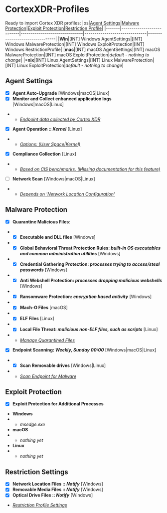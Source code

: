 # CortexXDR-Profiles
Ready to import Cortex XDR profiles:
|os|[Agent Settings](#agent-settings)|[Malware Protection](#malware-protection)|[Exploit Protection](#exploit-protection)|[Restriction Profile](#restriction-profile)|
|-------|---------------------------|-------------------------------|-------------------------------|--------------------------------|
|**Win**|[INT] Windows AgentSettings|[INT] Windows MalwareProtection|[INT] Windows ExploitProtection|[INT] Windows RestrictionProfile|
|**mac**|[INT] macOS AgentSettings|[INT] macOS MalwareProtection|[INT] macOS ExploitProtection|*default - nothing to change*|
|***nix**|[INT] Linux AgentSettings|[INT] Linux MalwareProtection|[INT] Linux ExploitProtection|*default - nothing to change*|

## Agent Settings
- [x] **Agent Auto-Upgrade** [Windows|macOS|Linux]
- [x] **Monitor and Collect enhanced application logs** [Windows|macOS|Linux]
- - *[Endpoint data collected by Cortex XDR](https://docs.paloaltonetworks.com/cortex/cortex-xdr/cortex-xdr-pro-admin/endpoint-security/customizable-agent-settings/endpoint-data-collected-by-cortex-xdr)*
- [x] **Agent Operation :: _Kernel_** [Linux] 
- - *[Options: (User Space|Kernel)](https://docs.paloaltonetworks.com/cortex/cortex-xdr/cortex-xdr-pro-admin/endpoint-security/customizable-agent-settings/add-agent-settings-profile#id17AHKE0N00P_id8dc924cc-2be3-4b26-895e-30e59bc443ce)*
- [x] **Compliance Collection** [Linux] 
- - *[Based on CIS benchmarks. (Missing documentation for this feature)](https://live.paloaltonetworks.com/t5/cortex-xdr-discussions/compliance-dashboard/td-p/517226)*
- [ ] **Network Scan** [Windows|macOS|Linux] 
- - *[Depends on 'Network Location Configuration'](https://docs.paloaltonetworks.com/cortex/cortex-xdr/cortex-xdr-pro-admin/endpoint-security/customizable-agent-settings/add-agent-settings-profile#id17AHKE0N00P_id8dc924cc-2be3-4b26-895e-30e59bc443ce)*

## Malware Protection
- [x] **Quarantine Malicious Files**:
- - [x] **Executable and DLL files** [Windows]
- - [x] **Global Behavioral Threat Protection Rules: _built-in OS executables and common administration utilities_** [Windows]
- - [x] **Credential Gathering Protection: _processes trying to access/steal passwords_** [Windows]
- - [x] **Anti Webshell Protection: _processes dropping malicious webshells_** [Windows]
- - [x] **Ransomware Protection: _encryption based activity_** [Windows]
- - [x] **Mach-O Files** [macOS]
- - [x] **ELF Files** [Linux]
- - [x] **Local File Threat: _malicious non-ELF files, such as scripts_** [Linux]
- - *[Manage Quarantined Files](https://docs.paloaltonetworks.com/cortex/cortex-xdr/cortex-xdr-pro-admin/investigation-and-response/investigate-files/manage-quarantined-files)*
- [x] **Endpoint Scanning: _Weekly, Sunday 00:00_** [Windows|macOS|Linux]
- - [x] **Scan Removable drives** [Windows|Linux]
- - *[Scan Endpoint for Malware](https://docs.paloaltonetworks.com/cortex/cortex-xdr/cortex-xdr-prevent-admin/investigation-and-response/investigate-endpoints/scan-endpoint-for-malware)*

## Exploit Protection
- [x] **Exploit Protection for Additional Processes**
- **Windows**
- - _msedge.exe_
- **macOS**
- - _nothing yet_
- **Linux**
- - _nothing yet_

## Restriction Settings
- [x] **Network Location Files :: _Notify_** [Windows]
- [x] **Removable Media Files :: _Notify_** [Windows]
- [x] **Optical Drive Files :: _Notify_** [Windows]
- *[Restriction Profile Settings](https://docs.paloaltonetworks.com/cortex/cortex-xdr/cortex-xdr-pro-admin/endpoint-security/endpoint-security-profiles/add-restrictions-profile#id17CUM0O0EJH_id2ccede29-5c5c-4429-85e4-aa40fbea5215)*
